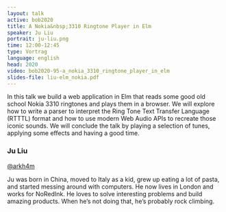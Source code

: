 ```yaml
---
layout: talk
active: bob2020
title: A Nokia&nbsp;3310 Ringtone Player in Elm
speaker: Ju Liu
portrait: ju-liu.png
time: 12:00-12:45
type: Vortrag
language: english
head: 2020
video: bob2020-95-a_nokia_3310_ringtone_player_in_elm
slides-file: liu-elm_nokia.pdf
---
```


In this talk we build a web application in Elm that reads some good
old school Nokia 3310 ringtones and plays them in a browser. We will
explore how to write a parser to interpret the Ring Tone Text Transfer
Language (RTTTL) format and how to use modern Web Audio APIs to
recreate those iconic sounds. We will conclude the talk by playing a
selection of tunes, applying some effects and having a good time.

### Ju Liu

[@arkh4m](http://twitter.com/arkh4m)

Ju was born in China, moved to Italy as a kid, grew up eating a lot of
pasta, and started messing around with computers. He now lives in
London and works for NoRedInk. He loves to solve interesting problems
and build amazing products. When he’s not doing that, he’s probably
rock climbing.
